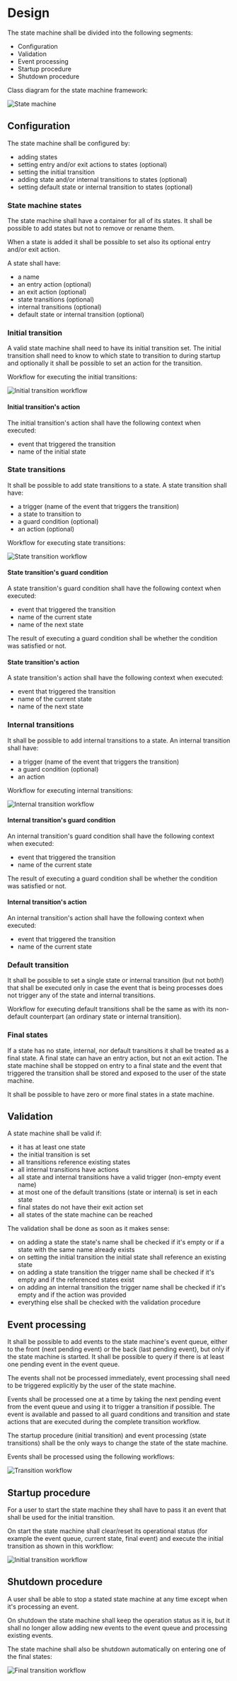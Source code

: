 # Design

The state machine shall be divided into the following segments:

* Configuration
* Validation
* Event processing
* Startup procedure
* Shutdown procedure

Class diagram for the state machine framework:

![State machine](Diagrams/ClassDiagrams/StateMachine.svg "State machine")


## Configuration

The state machine shall be configured by:

* adding states
* setting entry and/or exit actions to states (optional)
* setting the initial transition
* adding state and/or internal transitions to states (optional)
* setting default state or internal transition to states (optional)


### State machine states

The state machine shall have a container for all of its states. It shall be possible to add states
but not to remove or rename them.

When a state is added it shall be possible to set also its optional entry and/or exit action.

A state shall have:

* a name
* an entry action (optional)
* an exit action (optional)
* state transitions (optional)
* internal transitions (optional)
* default state or internal transition (optional)


### Initial transition

A valid state machine shall need to have its initial transition set. The initial transition shall
need to know to which state to transition to during startup and optionally it shall be possible to
set an action for the transition.

Workflow for executing the initial transitions:

![Initial transition workflow](Diagrams/FlowCharts/InitialTransitionWorkflow.svg "Initial transition workflow")


#### Initial transition's action

The initial transition's action shall have the following context when executed:

* event that triggered the transition
* name of the initial state


### State transitions

It shall be possible to add state transitions to a state. A state transition shall have:

* a trigger (name of the event that triggers the transition)
* a state to transition to
* a guard condition (optional)
* an action (optional)

Workflow for executing state transitions:

![State transition workflow](Diagrams/FlowCharts/StateTransitionWorkflow.svg "State transition workflow")


#### State transition's guard condition

A state transition's guard condition shall have the following context when executed:

* event that triggered the transition
* name of the current state
* name of the next state

The result of executing a guard condition shall be whether the condition was satisfied or not.


#### State transition's action

A state transition's action shall have the following context when executed:

* event that triggered the transition
* name of the current state
* name of the next state


### Internal transitions

It shall be possible to add internal transitions to a state. An internal transition shall have:

* a trigger (name of the event that triggers the transition)
* a guard condition (optional)
* an action

Workflow for executing internal transitions:

![Internal transition workflow](Diagrams/FlowCharts/InternalTransitionWorkflow.svg "Internal transition workflow")


#### Internal transition's guard condition

An internal transition's guard condition shall have the following context when executed:

* event that triggered the transition
* name of the current state

The result of executing a guard condition shall be whether the condition was satisfied or not.


#### Internal transition's action

An internal transition's action shall have the following context when executed:

* event that triggered the transition
* name of the current state


### Default transition

It shall be possible to set a single state or internal transition (but not both!) that shall be
executed only in case the event that is being processes does not trigger any of the state and
internal transitions.

Workflow for executing default transitions shall be the same as with its non-default counterpart (an
ordinary state or internal transition).


### Final states

If a state has no state, internal, nor default transitions it shall be treated as a final state. A
final state can have an entry action, but not an exit action. The state machine shall be stopped on
entry to a final state and the event that triggered the transition shall be stored and exposed to
the user of the state machine.

It shall be possible to have zero or more final states in a state machine.


## Validation

A state machine shall be valid if:

* it has at least one state
* the initial transition is set
* all transitions reference existing states
* all internal transitions have actions
* all state and internal transitions have a valid trigger (non-empty event name)
* at most one of the default transitions (state or internal) is set in each state
* final states do not have their exit action set
* all states of the state machine can be reached

The validation shall be done as soon as it makes sense:

* on adding a state the state's name shall be checked if it's empty or if a state with the same name
  already exists
* on setting the initial transition the initial state shall reference an existing state
* on adding a state transition the trigger name shall be checked if it's empty and if the referenced
  states exist
* on adding an internal transition the trigger name shall be checked if it's empty and if the action
  was provided
* everything else shall be checked with the validation procedure


## Event processing

It shall be possible to add events to the state machine's event queue, either to the front (next
pending event) or the back (last pending event), but only if the state machine is started. It shall
be possible to query if there is at least one pending event in the event queue.

The events shall not be processed immediately, event processing shall need to be triggered
explicitly by the user of the state machine.

Events shall be processed one at a time by taking the next pending event from the event queue and
using it to trigger a transition if possible. The event is available and passed to all guard
conditions and transition and state actions that are executed during the complete transition
workflow.

The startup procedure (initial transition) and event processing (state transitions) shall be the
only ways to change the state of the state machine.

Events shall be processed using the following workflows:

![Transition workflow](Diagrams/FlowCharts/TransitionWorkflow.svg "Transition workflow")


## Startup procedure

For a user to start the state machine they shall have to pass it an event that shall be used for the
initial transition.

On start the state machine shall clear/reset its operational status (for example the event queue,
current state, final event) and execute the initial transition as shown in this workflow:

![Initial transition workflow](Diagrams/FlowCharts/InitialTransitionWorkflow.svg "Initial transition workflow")


## Shutdown procedure

A user shall be able to stop a stated state machine at any time except when it's processing an
event.

On shutdown the state machine shall keep the operation status as it is, but it shall no longer allow
adding new events to the event queue and processing existing events.

The state machine shall also be shutdown automatically on entering one of the final states:

![Final transition workflow](Diagrams/FlowCharts/FinalTransitionWorkflow.svg "Final transition workflow")
